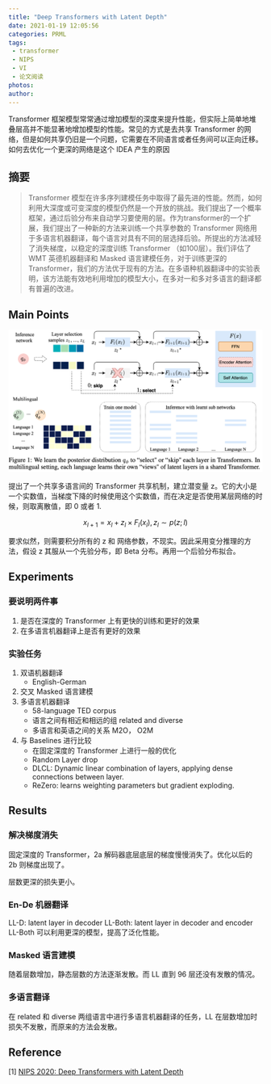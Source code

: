 ```yaml
---
title: "Deep Transformers with Latent Depth"
date: 2021-01-19 12:05:56
categories: PRML
tags: 
 - transformer
 - NIPS
 - VI
 - 论文阅读
photos:
author:
---
```


Transformer 框架模型常常通过增加模型的深度来提升性能，但实际上简单地堆叠层高并不能显著地增加模型的性能。常见的方式是去共享 Transformer 的网络，但是如何共享仍旧是一个问题，它需要在不同语言或者任务间可以正向迁移。
如何去优化一个更深的网络是这个 IDEA 产生的原因

## 摘要
> Transformer 模型在许多序列建模任务中取得了最先进的性能。然而，如何利用大深度或可变深度的模型仍然是一个开放的挑战。我们提出了一个概率框架，通过后验分布来自动学习要使用的层。作为transformer的一个扩展，我们提出了一种新的方法来训练一个共享参数的 Transformer 网络用于多语言机器翻译，每个语言对具有不同的层选择后验。所提出的方法减轻了消失梯度，以稳定的深度训练 Transformer （如100层）。我们评估了 WMT 英德机器翻译和 Masked 语言建模任务，对于训练更深的Transformer，我们的方法优于现有的方法。在多语种机器翻译中的实验表明，该方法能有效地利用增加的模型大小，在多对一和多对多语言的翻译都有普遍的改进。

## Main Points
![Model](deep-transformer/Fig1.png)

提出了一个共享多语言间的 Transformer 共享机制，建立潜变量 z。它的大小是一个实数值，当梯度下降的时候使用这个实数值，而在决定是否使用某层网络的时候，则取离散值，即 0 或者 1.

$$x_{l+1}=x_l + z_l \times F_l(x_l), z_l \sim p(z;l)$$

要求似然，则需要积分所有的 z 和 网络参数，不现实。因此采用变分推理的方法，假设 z 其服从一个先验分布，即 Beta 分布。再用一个后验分布拟合。

## Experiments
### 要说明两件事
1. 是否在深度的 Transformer 上有更快的训练和更好的效果
2. 在多语言机器翻译上是否有更好的效果

### 实验任务
1. 双语机器翻译 
   - English-German
2. 交叉 Masked 语言建模
3. 多语言机器翻译 
   - 58-language TED corpus
   - 语言之间有相近和相远的组 related and diverse
   - 多语言和英语之间的关系 M2O， O2M
4. 与 Baselines 进行比较
   - 在固定深度的 Transformer 上进行一般的优化
   - Random Layer drop
   - DLCL: Dynamic linear combination of layers, applying dense connections between layer.
   - ReZero: learns weighting parameters but gradient exploding.

## Results
### 解决梯度消失
固定深度的 Transformer，2a 解码器底层底层的梯度慢慢消失了。优化以后的 2b 则梯度出现了。

层数更深的损失更小。

### En-De 机器翻译
LL-D: latent layer in decoder
LL-Both: latent layer in decoder and encoder
LL-Both 可以利用更深的模型，提高了泛化性能。

### Masked 语言建模
随着层数增加，静态层数的方法逐渐发散。而 LL 直到 96 层还没有发散的情况。

### 多语言翻译
在 related 和 diverse 两组语言中进行多语言机器翻译的任务，LL 在层数增加时损失不发散，而原来的方法会发散。


## Reference
[1] [NIPS 2020: Deep Transformers with Latent Depth](https://proceedings.neurips.cc/paper/2020/file/1325cdae3b6f0f91a1b629307bf2d498-Paper.pdf)